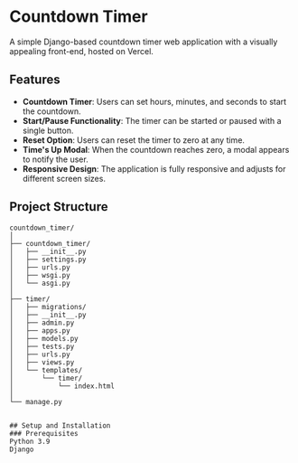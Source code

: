 # Countdown Timer

A simple Django-based countdown timer web application with a visually appealing front-end, hosted on Vercel.

## Features
- **Countdown Timer**: Users can set hours, minutes, and seconds to start the countdown.
- **Start/Pause Functionality**: The timer can be started or paused with a single button.
- **Reset Option**: Users can reset the timer to zero at any time.
- **Time's Up Modal**: When the countdown reaches zero, a modal appears to notify the user.
- **Responsive Design**: The application is fully responsive and adjusts for different screen sizes.

## Project Structure

```plaintext
countdown_timer/
│
├── countdown_timer/
│   ├── __init__.py
│   ├── settings.py
│   ├── urls.py
│   ├── wsgi.py
│   └── asgi.py
│
├── timer/
│   ├── migrations/
│   ├── __init__.py
│   ├── admin.py
│   ├── apps.py
│   ├── models.py
│   ├── tests.py
│   ├── urls.py
│   ├── views.py
│   └── templates/
│       └── timer/
│           └── index.html
│
└── manage.py


## Setup and Installation
### Prerequisites
Python 3.9
Django
